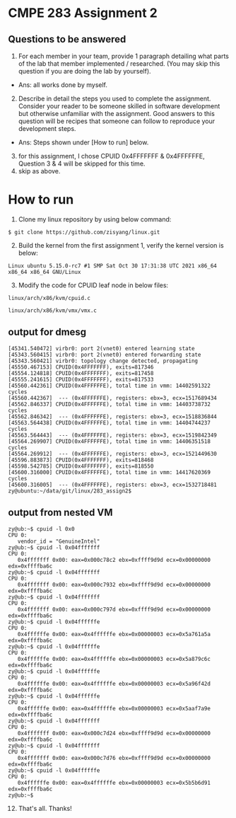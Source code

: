 # CMPE 283 Assignment 2
## Questions to be answered
1. For each member in your team, provide 1 paragraph detailing what parts of the lab that member implemented / researched. (You may skip this question if you are doing the lab by yourself).
- Ans: all works done by myself. 
2. Describe in detail the steps you used to complete the assignment. Consider your reader to be someone skilled in software development but otherwise unfamiliar with the assignment. Good answers to this question will be recipes that someone can follow to reproduce your development steps.
- Ans: Steps shown under [How to run] below.
3. for this assignment, I chose CPUID 0x4FFFFFFF & 0x4FFFFFFE, Question 3 & 4 will be skipped for this time.
4. skip as above.

# How to run
1. Clone my linux repository by using below command:
```
$ git clone https://github.com/zisyang/linux.git
```
2. Build the kernel from the first assignment 1, verify the kernel version is below: 
```
Linux ubuntu 5.15.0-rc7 #1 SMP Sat Oct 30 17:31:38 UTC 2021 x86_64 x86_64 x86_64 GNU/Linux
```
3. Modify the code for CPUID leaf node in below files:
```
linux/arch/x86/kvm/cpuid.c
```
```
linux/arch/x86/kvm/vmx/vmx.c
```




## output for dmesg
```
[45341.540472] virbr0: port 2(vnet0) entered learning state
[45343.560415] virbr0: port 2(vnet0) entered forwarding state
[45343.560421] virbr0: topology change detected, propagating
[45550.467153] CPUID(0x4FFFFFFF), exits=817346
[45554.124818] CPUID(0x4FFFFFFF), exits=817458
[45555.241615] CPUID(0x4FFFFFFF), exits=817533
[45560.442361] CPUID(0x4FFFFFFE), total time in vmm: 14402591322 cycles
[45560.442367]  --- (0x4FFFFFFE), registers: ebx=3, ecx=1517689434
[45562.846337] CPUID(0x4FFFFFFE), total time in vmm: 14403738732 cycles
[45562.846342]  --- (0x4FFFFFFE), registers: ebx=3, ecx=1518836844
[45563.564438] CPUID(0x4FFFFFFE), total time in vmm: 14404744237 cycles
[45563.564443]  --- (0x4FFFFFFE), registers: ebx=3, ecx=1519842349
[45564.269907] CPUID(0x4FFFFFFE), total time in vmm: 14406351518 cycles
[45564.269912]  --- (0x4FFFFFFE), registers: ebx=3, ecx=1521449630
[45596.883873] CPUID(0x4FFFFFFF), exits=818468
[45598.542785] CPUID(0x4FFFFFFF), exits=818550
[45600.316000] CPUID(0x4FFFFFFE), total time in vmm: 14417620369 cycles
[45600.316005]  --- (0x4FFFFFFE), registers: ebx=3, ecx=1532718481
zy@ubuntu:~/data/git/linux/283_assign2$ 
```

## output from nested VM
```
zy@ub:~$ cpuid -l 0x0
CPU 0:
   vendor_id = "GenuineIntel"
zy@ub:~$ cpuid -l 0x04fffffff
CPU 0:
   0x4fffffff 0x00: eax=0x000c78c2 ebx=0xffff9d9d ecx=0x00000000 edx=0xffffba6c
zy@ub:~$ cpuid -l 0x04fffffff
CPU 0:
   0x4fffffff 0x00: eax=0x000c7932 ebx=0xffff9d9d ecx=0x00000000 edx=0xffffba6c
zy@ub:~$ cpuid -l 0x04fffffff
CPU 0:
   0x4fffffff 0x00: eax=0x000c797d ebx=0xffff9d9d ecx=0x00000000 edx=0xffffba6c
zy@ub:~$ cpuid -l 0x04ffffffe
CPU 0:
   0x4ffffffe 0x00: eax=0x4ffffffe ebx=0x00000003 ecx=0x5a761a5a edx=0xffffba6c
zy@ub:~$ cpuid -l 0x04ffffffe
CPU 0:
   0x4ffffffe 0x00: eax=0x4ffffffe ebx=0x00000003 ecx=0x5a879c6c edx=0xffffba6c
zy@ub:~$ cpuid -l 0x04ffffffe
CPU 0:
   0x4ffffffe 0x00: eax=0x4ffffffe ebx=0x00000003 ecx=0x5a96f42d edx=0xffffba6c
zy@ub:~$ cpuid -l 0x04ffffffe
CPU 0:
   0x4ffffffe 0x00: eax=0x4ffffffe ebx=0x00000003 ecx=0x5aaf7a9e edx=0xffffba6c
zy@ub:~$ cpuid -l 0x04fffffff
CPU 0:
   0x4fffffff 0x00: eax=0x000c7d24 ebx=0xffff9d9d ecx=0x00000000 edx=0xffffba6c
zy@ub:~$ cpuid -l 0x04fffffff
CPU 0:
   0x4fffffff 0x00: eax=0x000c7d76 ebx=0xffff9d9d ecx=0x00000000 edx=0xffffba6c
zy@ub:~$ cpuid -l 0x04ffffffe
CPU 0:
   0x4ffffffe 0x00: eax=0x4ffffffe ebx=0x00000003 ecx=0x5b5b6d91 edx=0xffffba6c
zy@ub:~$ 
```
12. That's all. Thanks!
